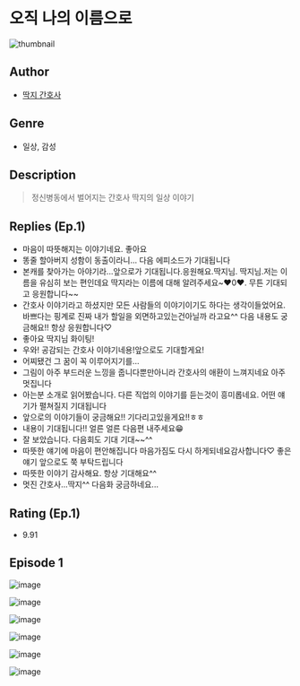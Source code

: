 # 오직 나의 이름으로
![thumbnail](https://image-comic.pstatic.net/user_contents_data/challenge_comic/2023/05/24/366563/upload_3907208239894573876_480x623.jpeg)

## Author
- [딱지 간호사](https://comic.naver.com/artistTitle?id=366563)

## Genre
- 일상, 감성

## Description
> 정신병동에서 벌어지는 간호사 딱지의 일상 이야기

## Replies (Ep.1)
- 마음이 따뜻해지는 이야기네요. 좋아요
- 똥줄 할아버지 성함이 동출이라니... 다음 에피소드가 기대됩니다
- 본캐를 찾아가는 아야기라...앞으로가 기대됩니다.응원해요.딱지님. 딱지님.저는 이름을 유심히 보는 편인데요 딱지라는 이름에 대해 알려주세요~♥0♥. 무튼 기대되고 응원합니다~~
- 간호사 이야기라고 하셨지만 모든 사람들의 이야기이기도 하다는 생각이들었어요. 바쁘다는 핑계로 진짜 내가 할일을 외면하고있는건아닐까 라고요^^ 다음 내용도 궁금해요!! 항상 응원합니다♡
- 좋아요 딱지님 화이팅!
- 우와! 공감되는 간호사 이야기네용!앞으로도 기대할게요!
- 어찌됐건 그 꿈이 꼭 이루어지기를...
- 그림이 아주 부드러운 느낑을 줍니다뿐만아니라 간호사의 애환이 느껴지네요 아주 멋집니다
- 아는분 소개로 읽어봤습니다. 다른 직업의 이야기를 듣는것이 흥미롭네요. 어떤 얘기가 펼쳐질지 기대됩니다
- 앞으로의 이야기들이 궁금해요!! 기다리고있을게요!!ㅎㅎ
- 내용이 기대됩니다!! 얼른 얼른 다음편 내주세요😁
- 잘 보았습니다. 다음회도 기대 기대~~^^
- 따뜻한 얘기에 마음이 편안해집니다 마음가짐도 다시 하게되네요감사합니다♡ 좋은 얘기 앞으로도 쭉 부탁드립니다
- 따뜻한 이야기 감사해요. 항상 기대해요^^
- 멋진 간호사...딱지^^ 다음화 궁금하네요...

## Rating (Ep.1)
- 9.91

## Episode 1
![image](https://image-comic.pstatic.net/user_contents_data/challenge_comic/2023/05/24/366563/upload_7017513364027160118.jpeg)

![image](https://image-comic.pstatic.net/user_contents_data/challenge_comic/2023/05/26/366563/upload_7291948132549931571.jpeg)

![image](https://image-comic.pstatic.net/user_contents_data/challenge_comic/2023/05/24/366563/upload_4121131631704629815.jpeg)

![image](https://image-comic.pstatic.net/user_contents_data/challenge_comic/2023/05/24/366563/upload_3919646133649236784.jpeg)

![image](https://image-comic.pstatic.net/user_contents_data/challenge_comic/2023/05/24/366563/upload_7149289819744645680.jpeg)

![image](https://image-comic.pstatic.net/user_contents_data/challenge_comic/2023/05/24/366563/upload_7089054173839700278.jpeg)
